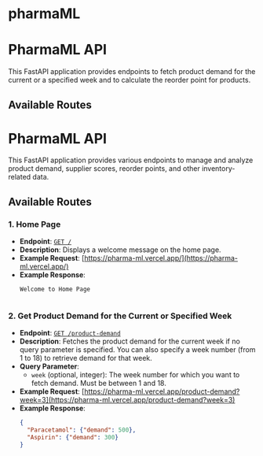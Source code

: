 # pharmaML

# PharmaML API

This FastAPI application provides endpoints to fetch product demand for the current or a specified week and to calculate the reorder point for products.

## Available Routes

# PharmaML API

This FastAPI application provides various endpoints to manage and analyze product demand, supplier scores, reorder points, and other inventory-related data.

## Available Routes

### 1. Home Page
- **Endpoint**: [`GET /`](https://pharma-ml.vercel.app/)
- **Description**: Displays a welcome message on the home page.
- **Example Request**: [https://pharma-ml.vercel.app/](https://pharma-ml.vercel.app/)
- **Example Response**:
  ```plaintext
  Welcome to Home Page


### 2. Get Product Demand for the Current or Specified Week
- **Endpoint**: [`GET /product-demand`](https://pharma-ml.vercel.app/product-demand)
- **Description**: Fetches the product demand for the current week if no query parameter is specified. You can also specify a week number (from 1 to 18) to retrieve demand for that week.
- **Query Parameter**:
  - `week` (optional, integer): The week number for which you want to fetch demand. Must be between 1 and 18.
- **Example Request**: [https://pharma-ml.vercel.app/product-demand?week=3](https://pharma-ml.vercel.app/product-demand?week=3)
- **Example Response**:
  ```json
  {
    "Paracetamol": {"demand": 500},
    "Aspirin": {"demand": 300}
  }
